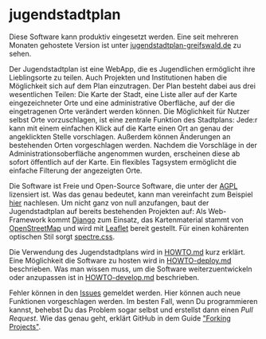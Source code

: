 # jugendstadtplan

Diese Software kann produktiv eingesetzt werden. Eine seit mehreren Monaten gehostete Version ist unter [jugendstadtplan-greifswald.de](https://jugendstadtplan-greifswald.de) zu sehen.

Der Jugendstadtplan ist eine WebApp, die es Jugendlichen ermöglicht ihre Lieblingsorte zu teilen. Auch Projekten und Institutionen haben die Möglichkeit sich auf dem Plan einzutragen. Der Plan besteht dabei aus drei wesentlichen Teilen: Die Karte der Stadt, eine Liste aller auf der Karte eingezeichneter Orte und eine administrative Oberfläche, auf der die eingetragenen Orte verändert werden können. Die Möglichkeit für Nutzer selbst Orte vorzuschlagen, ist eine zentrale Funktion des Stadtplans: Jede:r kann mit einem einfachen Klick auf die Karte einen Ort an genau der angeklickten Stelle vorschlagen. Außerdem können Änderungen an bestehenden Orten vorgeschlagen werden. Nachdem die Vorschläge in der Administrationsoberfläche angenommen wurden, erscheinen diese ab sofort öffentlich auf der Karte. Ein flexibles Tagsystem ermöglicht die einfache Filterung der angezeigten Orte.

Die Software ist Freie und Open-Source Software, die unter der [AGPL](https://www.gnu.org/licenses/agpl-3.0.de.html) lizensiert ist. Was das genau bedeutet, kann man vereinfacht zum Beispiel [hier](https://choosealicense.com/licenses/agpl-3.0/) nachlesen. Um nicht ganz von null anzufangen, baut der Jugendstadtplan auf bereits bestehenden Projekten auf: Als Web-Framework kommt [Django](https://www.djangoproject.com) zum Einsatz, das Kartenmaterial stammt von [OpenStreetMap](https://www.openstreetmap.org) und wird mit [Leaflet](https://leafletjs.com) bereit gestellt. Für einen kohärenten optischen Stil sorgt [spectre.css](https://picturepan2.github.io/spectre/).

Die Verwendung des Jugendstadtplans wird in [HOWTO.md](/HOWTO.md) kurz erklärt. Eine Möglichkeit die Software zu hosten wird in [HOWTO-deploy.md](/HOWTO-deploy.md) beschrieben. Was man wissen muss, um die Software weiterzuentwickeln oder anzupassen ist in [HOWTO-develop.md](/HOWTO-develop.md) beschrieben.

Fehler können in den [Issues](https://github.com/tmahlburg/jugendstadtplan/issues) gemeldet werden. Hier können auch neue Funktionen vorgeschlagen werden. Im besten Fall, wenn Du programmieren kannst, behebst Du das Problem sogar selbst und erstellst dann einen *Pull Request*. Wie das genau geht, erklärt GitHub in dem Guide ["Forking Projects"](https://guides.github.com/activities/forking/).
